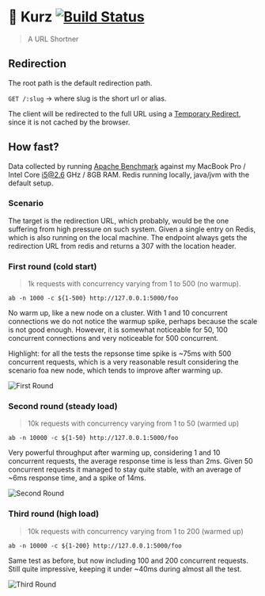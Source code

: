 # :rocket: Kurz [![Build Status](https://travis-ci.org/marceloboeira/kurz.svg?branch=master)](https://travis-ci.org/marceloboeira/kurz)
> A URL Shortner

## Redirection

The root path is the default redirection path.

`GET /:slug` -> where slug is the short url or alias.

The client will be redirected to the full URL using a [Temporary Redirect](https://www.w3.org/Protocols/rfc2616/rfc2616-sec10.html#sec10.3.8), since it is not cached by the browser.


## How fast?

Data collected by running [Apache Benchmark](https://httpd.apache.org/docs/2.4/programs/ab.html) against my MacBook Pro / Intel Core i5@2.6 GHz / 8GB RAM. Redis running locally, java/jvm with the default setup.

### Scenario

The target is the redirection URL, which probably, would be the one suffering from high pressure on such system. Given a single entry on Redis, which is also running on the local machine. The endpoint always gets the redirection URL from redis and returns a 307 with the location header.

### First round (cold start)
> 1k requests with concurrency varying from 1 to 500 (no warmup).

`ab -n 1000 -c ${1-500} http://127.0.0.1:5000/foo`

No warm up, like a new node on a cluster. With 1 and 10 concurrent connections we do not notice the warmup spike, perhaps because the scale is not good enough. However, it is somewhat noticeable for 50, 100 concurrent connections and very noticeable for 500 concurrent.

Highlight: for all the tests the repsonse time spike is ~75ms with 500 concurrent requests, which is a very reasonable result considering the scenario foa new node, which tends to improve after warming up.

![First Round](https://github.com/marceloboeira/kurz/blob/master/docs/benchmark-1k-requests.png?raw=true)

### Second round (steady load)
> 10k requests with concurrency varying from 1 to 50 (warmed up)

`ab -n 10000 -c ${1-50} http://127.0.0.1:5000/foo`

Very powerful throughput after warming up, considering 1 and 10 concurrent requests, the average response time is less than 2ms.
Given 50 concurrent requests it managed to stay quite stable, with an average of ~6ms response time, and a spike of 14ms.

![Second Round](https://github.com/marceloboeira/kurz/blob/master/docs/benchmark-10k-requests-low-stress.png?raw=true)

### Third round (high load)
> 10k requests with concurrency varying from 1 to 200 (warmed up)

`ab -n 10000 -c ${1-200} http://127.0.0.1:5000/foo`

Same test as before, but now including 100 and 200 concurrent requests. Still quite impressive, keeping it under ~40ms during almost all the test.

![Third Round](https://github.com/marceloboeira/kurz/blob/master/docs/benchmark-10k-requests-medium-stress.png?raw=true)
